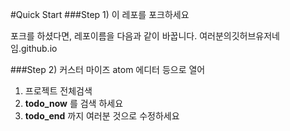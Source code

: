 #Quick Start
###Step 1) 이 레포를 포크하세요

포크를 하셨다면, 레포이름을 다음과 같이 바꿉니다.
여러분의깃허브유저네임.github.io

###Step 2) 커스터 마이즈
atom 에디터 등으로 열어
1. 프로젝트 전체검색
2. **todo_now** 를 검색 하세요
3. **todo_end** 까지 여러분 것으로 수정하세요
